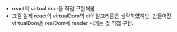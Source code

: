 - react의 virtual dom을 직접 구현해봄.
- 그걸 실제 react의 virtualDom의 diff 알고리즘은 생략하였지만, 만들어진 virtualDom을 realDom에 render 시키는 것 직접 구현.
